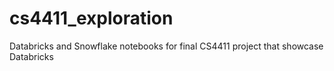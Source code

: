 # cs4411_exploration
Databricks and Snowflake notebooks for final CS4411 project that showcase Databricks
